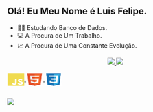 ## Olá! Eu Meu Nome é  Luis Felipe.

- 👨‍🎓 Estudando Banco de Dados.
- 💻 A Procura de Um Trabalho.
- 📈 A Procura de Uma Constante Evolução.

<div align="center">
  <a href="https://github.com/Felipeysz">
  <img height="180em" src="https://github-readme-stats.vercel.app/api?username=Felipeysz&show_icons=true&theme=radical&include_all_commits=true&count_private=true"/>
  <img height="180em" src="https://github-readme-stats.vercel.app/api/top-langs/?username=Felipeysz&layout=compact&langs_count=7&theme=radical"/>
</div>
<div style="display: inline_block"><br>
  <img align="center" alt="Felipe-Js" height="30" width="40" src="https://raw.githubusercontent.com/devicons/devicon/master/icons/javascript/javascript-plain.svg">
  <img align="center" alt="Felipe-HTML" height="30" width="40" src="https://raw.githubusercontent.com/devicons/devicon/master/icons/html5/html5-original.svg">
  <img align="center" alt="Felipe-CSS" height="30" width="40" src="https://raw.githubusercontent.com/devicons/devicon/master/icons/css3/css3-original.svg">
</div>

##

<div>
  <a href="https://www.linkedin.com/in/felipe-santana-5a8702234/" target="_blank"><img src="https://img.shields.io/badge/-LinkedIn-%230077B5?style=for-the-badge&logo=linkedin&logoColor=white" target="_blank"></a> 
</div>
